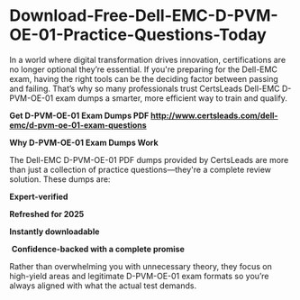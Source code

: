 # Download-Free-Dell-EMC-D-PVM-OE-01-Practice-Questions-Today
<p>In a world where digital transformation drives innovation, certifications are no longer optional they&rsquo;re essential. If you&#39;re preparing for the Dell-EMC exam, having the right tools can be the deciding factor between passing and failing. That&rsquo;s why so many professionals trust CertsLeads Dell-EMC D-PVM-OE-01 exam dumps a smarter, more efficient way to train and qualify.</p> <p><strong>Get D-PVM-OE-01 Exam Dumps PDF&nbsp;<a href="http://www.certsleads.com/dell-emc/d-pvm-oe-01-exam-questions">http://www.certsleads.com/dell-emc/d-pvm-oe-01-exam-questions</a></strong></p> <p><strong>Why D-PVM-OE-01 Exam Dumps Work</strong></p> <p>The Dell-EMC D-PVM-OE-01 PDF dumps provided by CertsLeads are more than just a collection of practice questions&mdash;they&#39;re a complete review solution. These dumps are:</p> <p><strong>Expert-verified</strong></p> <p><strong>Refreshed for 2025</strong></p> <p><strong>Instantly downloadable</strong></p> <p>&nbsp;<strong>Confidence-backed with a complete promise</strong></p> <p>Rather than overwhelming you with unnecessary theory, they focus on high-yield areas and legitimate D-PVM-OE-01 exam formats so you&rsquo;re always aligned with what the actual test demands.</p> <p>&nbsp;</p>
